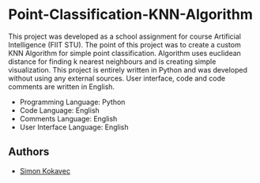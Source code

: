 # Point-Classification-KNN-Algorithm

This project was developed as a school assignment for course Artificial Intelligence (FIIT STU). The point of this project was to create a custom KNN Algorithm for simple point classification. Algorithm uses euclidean distance for finding k nearest neighbours and is creating simple visualization. This project is entirely written in Python and was developed without using any external sources. User interface, code and code comments are written in English. 

- Programming Language: Python
- Code Language: English
- Comments Language: English
- User Interface Language: English

## Authors

- [Simon Kokavec](https://github.com/SimonK1)